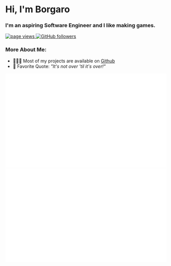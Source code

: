 <h1 align="left" id="title_loli">Hi, I'm Borgaro</h1>
<h3 align="left">I'm an aspiring Software Engineer and I like making games.</h3>

<p align="left">
    <a href="https://github.com/Lolimipsu/">
      <img src="https://komarev.com/ghpvc/?username=Lolimipsu" alt="page views" />
    </a>
    <a href="https://github.com/Lolimipsu?tab=followers">
      <img alt="GitHub followers" src="https://img.shields.io/github/followers/Lolimipsu?color=green&logo=github">
    </a>
</p>

### More About Me:

- 👨🏻‍💻 Most of my projects are available on [Github](https://github.com/Lolimipsu?tab=repositories)
- 🎤 Favorite Quote: *"It's not over 'til it's over!"*

 ![Stats Overview](https://raw.githubusercontent.com/Lolimipsu/github-stats-transparent/output/generated/overview.svg)
 ![Most Used Languages](https://raw.githubusercontent.com/Lolimipsu/github-stats-transparent/output/generated/languages.svg)

